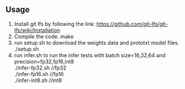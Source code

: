 ## Usage  
1. Install git lfs by following the link: https://github.com/git-lfs/git-lfs/wiki/Installation
2. Compile the code.
   make
3. run setup.sh to download the weights data and prototxt model files.  
   ./setup.sh   
4. run infer.sh to run the infer tests with batch size=16,32,64 and precision=fp32,fp16,int8  
   ./infer-fp32.sh  //fp32  
   ./infer-fp16.sh //fp16  
   ./infer-int8.sh //int8  

